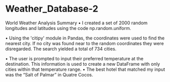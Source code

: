 # Weather_Database-2
World Weather Analysis
Summary
•	I created a set of 2000 random longitudes and latitudes using the code np.random.uniform.
  
•	Using the 'citipy' module in Pandas, the coordinates were used to find the nearest city. If no city was found near to the random coordinates they were disregarded. The search yielded a total of 734 cities.
 
•	The user is prompted to input their preferred temperature at the destination. This information is used to create a new DataFrame with only cities within that temperature range.
•	The best hotel that matched my input was the “Salt of Palmar” in Quatre Cocos. 
 
